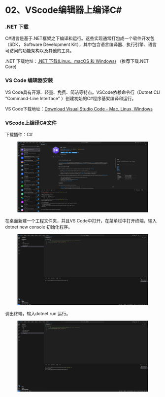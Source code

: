 # 02、VScode编辑器上编译C\#

### .NET 下载 <a href="#h_576402546_0" id="h_576402546_0"></a>

C#语言是基于.NET框架之下编译和运行。这些实现通常打包成一个软件开发包（SDK， Software Development Kit），其中包含语言编译器、执行引擎、语言可访问的功能架构以及其他的工具。

.NET 下载地址：[.NET 下载(Linux、macOS 和 Windows)](https://link.zhihu.com/?target=https%3A//dotnet.microsoft.com/zh-cn/download/dotnet) （推荐下载.NET Core)

### VS Code 编辑器安装 <a href="#h_576402546_1" id="h_576402546_1"></a>

VS Code具有开源、轻量、免费、简洁等特点。VSCode依赖命令行（Dotnet CLI "Command-Line Interface" ）创建初始的C#程序基架编译和运行。

VS Code下载地址：[Download Visual Studio Code - Mac, Linux, Windows](https://link.zhihu.com/?target=https%3A//code.visualstudio.com/Download)

### VScode上编译C#文件 <a href="#h_576402546_2" id="h_576402546_2"></a>

下载插件：C#

<figure><img src="../../.gitbook/assets/1730871284206.png" alt=""><figcaption></figcaption></figure>

在桌面新建一个工程文件夹，并且VS Code中打开，在菜单栏中打开终端，输入dotnet new console 初始化程序。

<figure><img src="../../.gitbook/assets/1730871561423.png" alt=""><figcaption></figcaption></figure>

调出终端，输入dotnet run 运行。

<figure><img src="../../.gitbook/assets/1730871608328.png" alt=""><figcaption></figcaption></figure>
